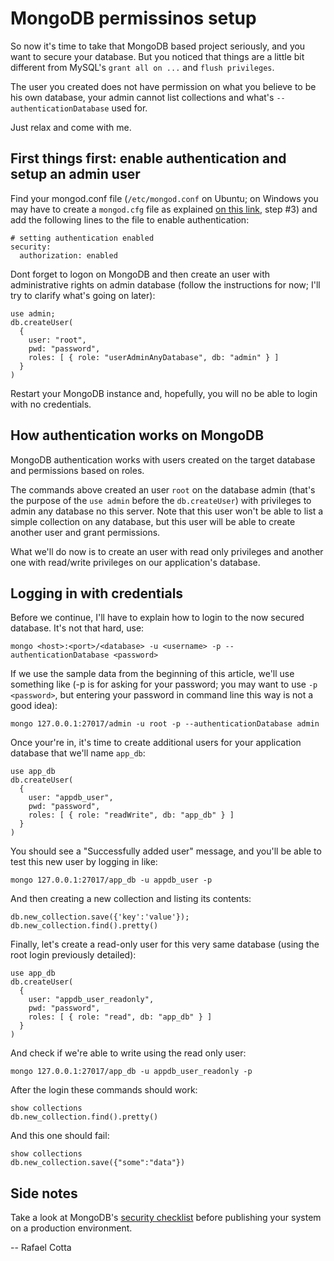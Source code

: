 # MongoDB permissinos setup

So now it's time to take that MongoDB based project seriously, and you want to secure your database. But you noticed that things are a little bit different from MySQL's `grant all on ...` and `flush privileges`.

The user you created does not have permission on what you believe to be his own database, your admin cannot list collections and what's `--authenticationDatabase` used for.

Just relax and come with me.

## First things first: enable authentication and setup an admin user

Find your mongod.conf file (`/etc/mongod.conf` on Ubuntu; on Windows you may have to create a `mongod.cfg` file as explained [on this link](https://docs.mongodb.com/manual/tutorial/install-mongodb-on-windows/#configure-a-windows-service-for-mongodb-community-edition), step #3) and add the following lines to the file to enable authentication:
````
# setting authentication enabled
security:
  authorization: enabled
````

Dont forget to logon on MongoDB and then create an user with administrative rights on admin database (follow the instructions for now; I'll try to clarify what's going on later):
````
use admin;
db.createUser(
  {
    user: "root",
    pwd: "password",
    roles: [ { role: "userAdminAnyDatabase", db: "admin" } ]
  }
)
````

Restart your MongoDB instance and, hopefully, you will no be able to login with no credentials.

## How authentication works on MongoDB

MongoDB authentication works with users created on the target database and permissions based on roles.

The commands above created an user `root` on the database admin (that's the purpose of the `use admin` before the `db.createUser`) with privileges to admin any database no this server. Note that this user won't be able to list a simple collection on any database, but this user will be able to create another user and grant permissions.

What we'll do now is to create an user with read only privileges and another one with read/write privileges on our application's database.

## Logging in with credentials

Before we continue, I'll have to explain how to login to the now secured database. It's not that hard, use:
````
mongo <host>:<port>/<database> -u <username> -p --authenticationDatabase <password>
````

If we use the sample data from the beginning of this article, we'll use something like (-p is for asking for your password; you may want to use `-p <password>`, but entering your password in command line this way is not a good idea):
````
mongo 127.0.0.1:27017/admin -u root -p --authenticationDatabase admin
````

Once your're in, it's time to create additional users for your application database that we'll name `app_db`:
````
use app_db
db.createUser(
  {
    user: "appdb_user",
    pwd: "password",
    roles: [ { role: "readWrite", db: "app_db" } ]
  }
)
````

You should see a "Successfully added user" message, and you'll be able to test this new user by logging in like:
````
mongo 127.0.0.1:27017/app_db -u appdb_user -p
````

And then creating a new collection and listing its contents:
````
db.new_collection.save({'key':'value'});
db.new_collection.find().pretty()
````

Finally, let's create a read-only user for this very same database (using the root login previously detailed):
````
use app_db
db.createUser(
  {
    user: "appdb_user_readonly",
    pwd: "password",
    roles: [ { role: "read", db: "app_db" } ]
  }
)
````

And check if we're able to write using the read only user:
````
mongo 127.0.0.1:27017/app_db -u appdb_user_readonly -p
````

After the login these commands should work:
````
show collections
db.new_collection.find().pretty()
````

And this one should fail:
````
show collections
db.new_collection.save({"some":"data"})
````

## Side notes

Take a look at MongoDB's [security checklist](https://docs.mongodb.com/manual/administration/security-checklist/) before publishing your system on a production environment.

--
Rafael Cotta
